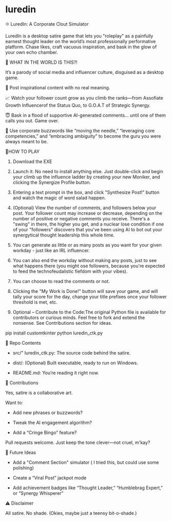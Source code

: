 # luredin
🌣 LuredIn: A Corporate Clout Simulator

LuredIn is a desktop satire game that lets you "roleplay" as a painfully earnest thought leader on the world’s most professionally performative platform. Chase likes, craft vacuous inspiration, and bask in the glow of your own echo chamber.

🧠 WHAT IN THE WORLD IS THIS?!

It’s a parody of social media and influencer culture, disguised as a desktop game.

🌟 Post inspirational content with no real meaning.

📈 Watch your follower count grow as you climb the ranks—from Assofiate Growth Influencerof the Status Quo, to G.O.A.T of Strategic Synergy.

😇 Bask in a flood of supportive AI-generated comments… until one of them calls you out. Game over.

💼 Use corporate buzzwords like “moving the needle,” “leveraging core competencies,” and “embracing ambiguity” to become the guru you were always meant to be.

📀HOW TO PLAY

1. Download the EXE

2. Launch it: No need to install anything else. Just double-click and begin your climb up the influence ladder by creating your new Moniker, and clicking the Synergize Profile button.
3. Entering a text prompt in the box, and click "Synthesize Post!" button and watch the magic of word salad happen.
4. (Optional) View the number of comments, and followers below your post. Your follower count may increase or decrease, depending on the number of positive or negative comments you receive. There's a "swing" in there, the higher you get, and a nuclear lose condition if one of your "followers" discovers that you've been using AI to bot out your synergytical thought leadership this whole time.
5. You can generate as little or as many posts as you want for your given workday - just like an IRL influencer.
6. You can also end the workday without making any posts, just to see what happens there (you might ose followers, because you're expected to feed the technofeudalistic fiefdom with your vibes).
7. You can choose to read the comments or not.
8. Clicking the "My Work is Done!" button will save your game, and will tally your score for the day, change your title prefixes once your follower threshold is met, etc.
9. Optional – Contribute to the Code:The original Python file is available for contributors or curious minds. Feel free to fork and extend the nonsense. See Contributions section for ideas.

pip install customtkinter
python luredin_ctk.py


📂 Repo Contents

* src/" luredin_ctk.py: The source code behind the satire. 

* dist/: (Optional) Built executable, ready to run on Windows.

* README.md: You’re reading it right now. 


🧪 Contributions

Yes, satire is a collaborative art.

Want to:

* Add new phrases or buzzwords?

* Tweak the AI engagement algorithm?

* Add a “Cringe Bingo” feature?

Pull requests welcome. Just keep the tone clever—not cruel, m'kay?

🔮 Future Ideas

* Add a "Comment Section" simulator ( I tried this, but could use some polishing) 

* Create a “Viral Post” jackpot mode

* Add achievement badges like “Thought Leader,” “Humblebrag Expert,” or “Synergy Whisperer”

⚠️ Disclaimer

All satire. No shade. (Okies, maybe just a teensy bit-o-shade.)
